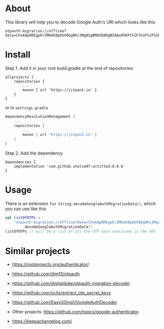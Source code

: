 # About

This library will help you to decode Google Auth's URI which looks like this

```
otpauth-migration://offline?data=ChsKApHREgphc3M6dG9pbGV0GgNhc3MgASgBMAIQARgBIAAo05KP1%2F3%2F%2F%2F%2F%2FAQ%3D%3D
```

# Install

Step 1. Add it in your root build.gradle at the end of repositories:

    allprojects {
        repositories {
            ...
            maven { url 'https://jitpack.io' }
        }
    }

or in `settings.gradle`

```kotlin
dependencyResolutionManagement {
    ...
    repositories {
        ...
        maven { url "https://jitpack.io" }
    }
}
```

Step 2. Add the dependency

    dependencies {
        implementation 'com.github.shalva97:untitled:0.0.6'
    }

# Usage

There is an extension `fun String.decodeGoogleAuthMigrationData()`, which you can use like this

```kotlin
val listOfOTPs =
    "otpauth-migration://offline?data=ChsKApHREgphc3M6dG9pbGV0GgNhc3MgASgBMAIQARgBIAAo05KP1%2F3%2F%2F%2F%2F%2FAQ%3D%3D"
        .decodeGoogleAuthMigrationData()
listOfOTPs // will be a list of all the OTP data contained in the URI
```

# Similar projects

- https://rootprojects.org/authenticator/
- https://github.com/dim13/otpauth
- https://github.com/digitalduke/otpauth-migration-decoder
- https://github.com/scito/extract_otp_secret_keys
- https://github.com/EasyG0ing1/GoogleAuthDecoder
- Other projects: https://github.com/topics/google-authenticator


- https://keepachangelog.com/